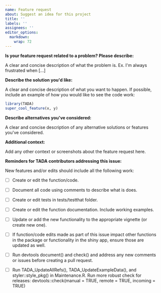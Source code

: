 ```yaml
---
name: Feature request
about: Suggest an idea for this project
title: ''
labels: ''
assignees: ''
editor_options: 
  markdown: 
    wrap: 72
---
```


**Is your feature request related to a problem? Please describe:**

A clear and concise description of what the problem is. Ex. I'm always
frustrated when [...]

**Describe the solution you'd like:**

A clear and concise description of what you want to happen. If possible,
include an example of how you would like to see the code work:

``` r
library(TADA)
super_cool_feature(x, y)
```

**Describe alternatives you've considered:**

A clear and concise description of any alternative solutions or features
you've considered.

**Additional context:**

Add any other context or screenshots about the feature request here.

**Reminders for TADA contributors addressing this issue:**

New features and/or edits should include all the following work:

-   [ ] Create or edit the function/code.

-   [ ] Document all code using comments to describe what is does.

-   [ ] Create or edit tests in tests/testthat folder.

-   [ ] Create or edit the function documentation. Include working
    examples.

-   [ ] Update or add the new functionality to the appropriate vignette
    (or create new one).

-   [ ] If function/code edits made as part of this issue impact other
    functions in the package or functionality in the shiny app, ensure
    those are updated as well.

-   [ ] Run devtools document() and check() and address any new comments
    or issues before creating a pull request.

-   [ ] Run TADA_UpdateAllRefs(), TADA_UpdateExampleData(), and
    styler::style_pkg() in Maintenance.R. Run more robust check for
    releases: devtools::check(manual = TRUE, remote = TRUE, incoming =
    TRUE)
